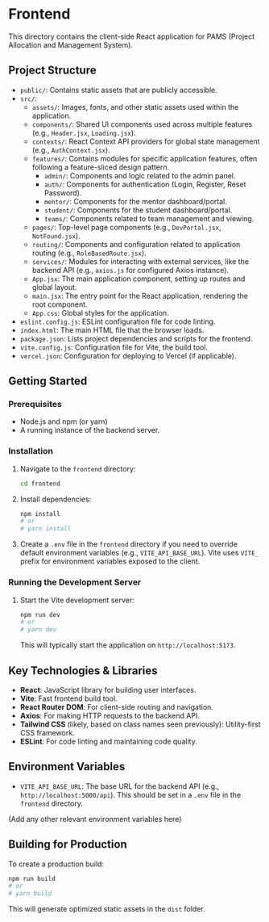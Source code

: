 # Frontend

This directory contains the client-side React application for PAMS (Project Allocation and Management System).

## Project Structure

- `public/`: Contains static assets that are publicly accessible.
- `src/`:
  - `assets/`: Images, fonts, and other static assets used within the application.
  - `components/`: Shared UI components used across multiple features (e.g., `Header.jsx`, `Loading.jsx`).
  - `contexts/`: React Context API providers for global state management (e.g., `AuthContext.jsx`).
  - `features/`: Contains modules for specific application features, often following a feature-sliced design pattern.
    - `admin/`: Components and logic related to the admin panel.
    - `auth/`: Components for authentication (Login, Register, Reset Password).
    - `mentor/`: Components for the mentor dashboard/portal.
    - `student/`: Components for the student dashboard/portal.
    - `teams/`: Components related to team management and viewing.
  - `pages/`: Top-level page components (e.g., `DevPortal.jsx`, `NotFound.jsx`).
  - `routing/`: Components and configuration related to application routing (e.g., `RoleBasedRoute.jsx`).
  - `services/`: Modules for interacting with external services, like the backend API (e.g., `axios.js` for configured Axios instance).
  - `App.jsx`: The main application component, setting up routes and global layout.
  - `main.jsx`: The entry point for the React application, rendering the root component.
  - `App.css`: Global styles for the application.
- `eslint.config.js`: ESLint configuration file for code linting.
- `index.html`: The main HTML file that the browser loads.
- `package.json`: Lists project dependencies and scripts for the frontend.
- `vite.config.js`: Configuration file for Vite, the build tool.
- `vercel.json`: Configuration for deploying to Vercel (if applicable).

## Getting Started

### Prerequisites

- Node.js and npm (or yarn)
- A running instance of the backend server.

### Installation

1. Navigate to the `frontend` directory:

   ```bash
   cd frontend
   ```

2. Install dependencies:

   ```bash
   npm install
   # or
   # yarn install
   ```

3. Create a `.env` file in the `frontend` directory if you need to override default environment variables (e.g., `VITE_API_BASE_URL`). Vite uses `VITE_` prefix for environment variables exposed to the client.

### Running the Development Server

1. Start the Vite development server:

   ```bash
   npm run dev
   # or
   # yarn dev
   ```

   This will typically start the application on `http://localhost:5173`.

## Key Technologies & Libraries

- **React**: JavaScript library for building user interfaces.
- **Vite**: Fast frontend build tool.
- **React Router DOM**: For client-side routing and navigation.
- **Axios**: For making HTTP requests to the backend API.
- **Tailwind CSS** (likely, based on class names seen previously): Utility-first CSS framework.
- **ESLint**: For code linting and maintaining code quality.

## Environment Variables

- `VITE_API_BASE_URL`: The base URL for the backend API (e.g., `http://localhost:5000/api`). This should be set in a `.env` file in the `frontend` directory.

(Add any other relevant environment variables here)

## Building for Production

To create a production build:

```bash
npm run build
# or
# yarn build
```

This will generate optimized static assets in the `dist` folder.
